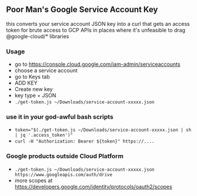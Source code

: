 ## Poor Man's Google Service Account Key
this converts your service account JSON key into a curl that gets an access token for brute access to GCP APIs in places where it's unfeasible to drag @google-cloud/* libraries

### Usage
* go to https://console.cloud.google.com/iam-admin/serviceaccounts
* choose a service account
* go to Keys tab
* ADD KEY
* Create new key
* key type = JSON
* `./get-token.js ~/Downloads/service-account-xxxxx.json`

### use it in your god-awful bash scripts
* `token="$(./get-token.js ~/Downloads/service-account-xxxxx.json | sh | jq '.access_token')"`
* `curl -H "Authorization: Bearer ${token}" https://....`

### Google products outside Cloud Platform
* `./get-token.js ~/Downloads/service-account-xxxxx.json https://www.googleapis.com/auth/drive`
* more scopes at https://developers.google.com/identity/protocols/oauth2/scopes
